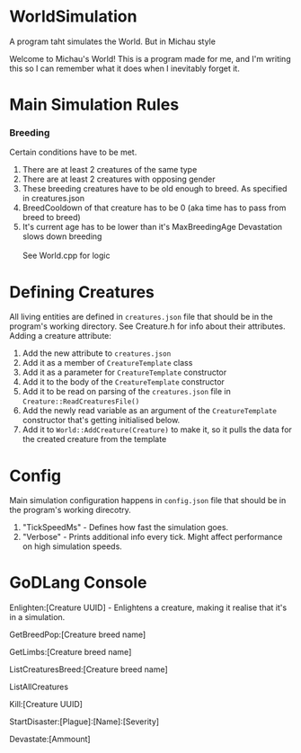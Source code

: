 # WorldSimulation
A program taht simulates the World. But in Michau style

Welcome to Michau's World! This is a program made for me, and I'm writing this so I can remember what it does when I inevitably forget it.

# Main Simulation Rules
### Breeding
Certain conditions have to be met.
1. There are at least 2 creatures of the same type
2. There are at least 2 creatures with opposing gender
3. These breeding creatures have to be old enough to breed. As specified in creatures.json
4. BreedCooldown of that creature has to be 0 (aka time has to pass from breed to breed)
5. It's current age has to be lower than it's MaxBreedingAge
Devastation slows down breeding <br> <br>
See World.cpp for logic

# Defining Creatures
All living entities are defined in `creatures.json` file that should be in the program's working directory. See Creature.h for info about their attributes. <br>
Adding a creature attribute: 
1. Add the new attribute to `creatures.json`
2. Add it as a member of `CreatureTemplate` class
3. Add it as a parameter for `CreatureTemplate` constructor
4. Add it to the body of the `CreatureTemplate` constructor
5. Add it to be read on parsing of the `creatures.json` file in `Creature::ReadCreaturesFile()`
6. Add the newly read variable as an argument of the `CreatureTemplate` constructor that's getting initialised below.
7. Add it to `World::AddCreature(Creature)` to make it, so it pulls the data for the created creature from the template

# Config
Main simulation configuration happens in `config.json` file that should be in the program's working direcotry.
1. "TickSpeedMs" - Defines how fast the simulation goes.
2. "Verbose" - Prints additional info every tick. Might affect performance on high simulation speeds.

# GoDLang Console
Enlighten:[Creature UUID] - Enlightens a creature, making it realise that it's in a simulation.

GetBreedPop:[Creature breed name]

GetLimbs:[Creature breed name]

ListCreaturesBreed:[Creature breed name]

ListAllCreatures

Kill:[Creature UUID]

StartDisaster:[Plague]:[Name]:[Severity]

Devastate:[Ammount]
